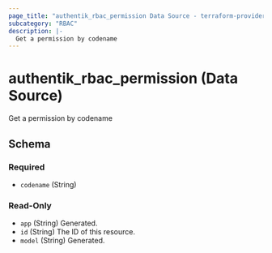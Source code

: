 ```yaml
---
page_title: "authentik_rbac_permission Data Source - terraform-provider-authentik"
subcategory: "RBAC"
description: |-
  Get a permission by codename
---
```


# authentik_rbac_permission (Data Source)

Get a permission by codename



<!-- schema generated by tfplugindocs -->
## Schema

### Required

- `codename` (String)

### Read-Only

- `app` (String) Generated.
- `id` (String) The ID of this resource.
- `model` (String) Generated.
